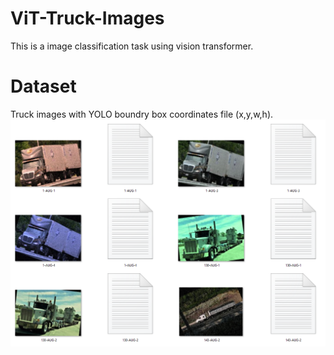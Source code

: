 # ViT-Truck-Images
This is a image classification task using vision transformer.
# Dataset
Truck images with YOLO boundry box coordinates file (x,y,w,h).
![alt text](images/data.PNG)
